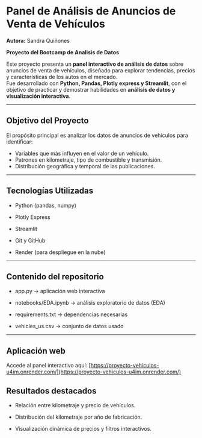 # Panel de Análisis de Anuncios de Venta de Vehículos
**Autora:** Sandra Quiñones

**Proyecto del Bootcamp de Analisis de Datos**

Este proyecto presenta un **panel interactivo de análisis de datos** sobre anuncios de venta de vehículos, diseñado para explorar tendencias, precios y características de los autos en el mercado.  
Fue desarrollado con **Python, Pandas, Plotly express y Streamlit**, con el objetivo de practicar y demostrar habilidades en **análisis de datos y visualización interactiva**.

---

## Objetivo del Proyecto

El propósito principal es analizar los datos de anuncios de vehículos para identificar:
- Variables que más influyen en el valor de un vehículo.
- Patrones en kilometraje, tipo de combustible y transmisión.
- Distribución geográfica y temporal de las publicaciones.

---

## Tecnologías Utilizadas

- Python (pandas, numpy)

- Plotly Express

- Streamlit

- Git y GitHub

- Render (para despliegue en la nube) 

---

## Contenido del repositorio

- app.py → aplicación web interactiva

- notebooks/EDA.ipynb → análisis exploratorio de datos (EDA)

- requirements.txt → dependencias necesarias

- vehicles_us.csv → conjunto de datos usado

---

## Aplicación web

Accede al panel interactivo aquí: [https://proyecto-vehiculos-u4im.onrender.com/](https://proyecto-vehiculos-u4im.onrender.com/)


## Resultados destacados

- Relación entre kilometraje y precio de vehículos.

- Distribución del kilometraje por año de fabricación.

- Visualización dinámica de precios y filtros interactivos.


